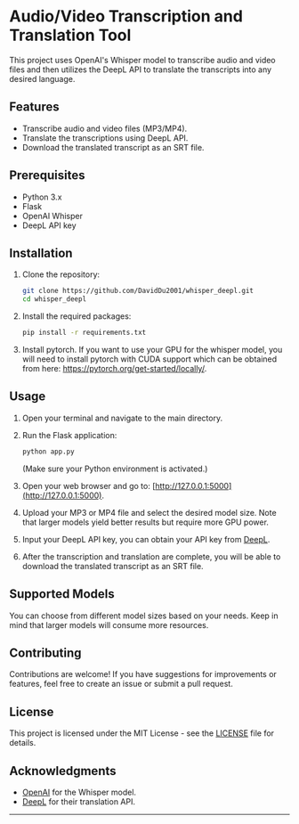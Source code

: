 # Audio/Video Transcription and Translation Tool

This project uses OpenAI's Whisper model to transcribe audio and video files and then utilizes the DeepL API to translate the transcripts into any desired language. 

## Features
- Transcribe audio and video files (MP3/MP4).
- Translate the transcriptions using DeepL API.
- Download the translated transcript as an SRT file.

## Prerequisites
- Python 3.x
- Flask
- OpenAI Whisper
- DeepL API key

## Installation

1. Clone the repository:
   ```bash
   git clone https://github.com/DavidDu2001/whisper_deepl.git
   cd whisper_deepl
   ```

2. Install the required packages:
   ```bash
   pip install -r requirements.txt
   ```

3. Install pytorch. If you want to use your GPU for the whisper model, you will need to install pytorch with CUDA support which can be obtained from here: https://pytorch.org/get-started/locally/.

## Usage

1. Open your terminal and navigate to the main directory.
2. Run the Flask application:
   ```bash
   python app.py
   ```
   (Make sure your Python environment is activated.)

3. Open your web browser and go to: [http://127.0.0.1:5000](http://127.0.0.1:5000).

4. Upload your MP3 or MP4 file and select the desired model size. Note that larger models yield better results but require more GPU power.

5. Input your DeepL API key,  you can  obtain your API key from [DeepL](https://www.deepl.com/pro-api).

6. After the transcription and translation are complete, you will be able to download the translated transcript as an SRT file.

## Supported Models
You can choose from different model sizes based on your needs. Keep in mind that larger models will consume more resources.

## Contributing
Contributions are welcome! If you have suggestions for improvements or features, feel free to create an issue or submit a pull request.

## License
This project is licensed under the MIT License - see the [LICENSE](LICENSE) file for details.

## Acknowledgments
- [OpenAI](https://openai.com) for the Whisper model.
- [DeepL](https://www.deepl.com) for their translation API.

---
